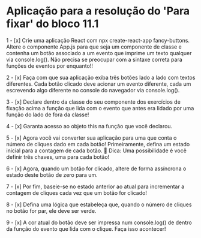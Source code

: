 # Aplicação para a resolução do 'Para fixar' do bloco 11.1

1 - [x] Crie uma aplicação React com npx create-react-app fancy-buttons. Altere o componente App.js para que seja um componente de classe e contenha um botão associado a um evento que imprime um texto qualquer via console.log(). Não precisa se preocupar com a sintaxe correta para funções de eventos por enquanto!!

2 - [x]  Faça com que sua aplicação exiba três botões lado a lado com textos diferentes. Cada botão clicado deve acionar um evento diferente, cada um escrevendo algo diferente no console do navegador via console.log().

3 - [x] Declare dentro da classe do seu componente dos exercícios de fixação acima a função que lida com o evento que antes era lidado por uma função do lado de fora da classe!

4 - [x] Garanta acesso ao objeto this na função que você declarou.

5 - [x] Agora você vai converter sua aplicação para uma que conta o número de cliques dado em cada botão! Primeiramente, defina um estado inicial para a contagem de cada botão.
  🦜 Dica: Uma possibilidade é você definir três chaves, uma para cada botão!

6 - [x] Agora, quando um botão for clicado, altere de forma assíncrona o estado deste botão de zero para um.

7 - [x] Por fim, baseie-se no estado anterior ao atual para incrementar a contagem de cliques cada vez que um botão for clicado!

8 - [x] Defina uma lógica que estabeleça que, quando o número de cliques no botão for par, ele deve ser verde.

9 - [x] A cor atual do botão deve ser impressa num console.log() de dentro da função do evento que lida com o clique. Faça isso acontecer!
